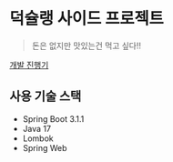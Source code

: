 # 덕슐랭 사이드 프로젝트
> 돈은 없지만 맛있는건 먹고 싶다!!

[개발 진행기](https://kimhyunwook.tistory.com)

## 사용 기술 스택
- Spring Boot 3.1.1
- Java 17
- Lombok
- Spring Web
